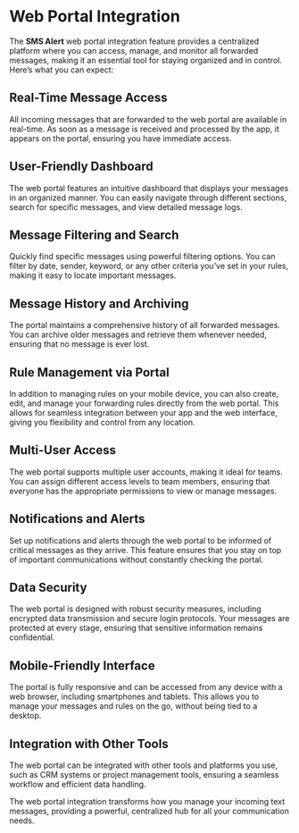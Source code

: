 # Web Portal Integration

The **SMS Alert** web portal integration feature provides a centralized platform where you can access, manage, and monitor all forwarded messages, making it an essential tool for staying organized and in control. Here’s what you can expect:

## Real-Time Message Access
All incoming messages that are forwarded to the web portal are available in real-time. As soon as a message is received and processed by the app, it appears on the portal, ensuring you have immediate access.

## User-Friendly Dashboard
The web portal features an intuitive dashboard that displays your messages in an organized manner. You can easily navigate through different sections, search for specific messages, and view detailed message logs.

## Message Filtering and Search
Quickly find specific messages using powerful filtering options. You can filter by date, sender, keyword, or any other criteria you’ve set in your rules, making it easy to locate important messages.

## Message History and Archiving
The portal maintains a comprehensive history of all forwarded messages. You can archive older messages and retrieve them whenever needed, ensuring that no message is ever lost.

## Rule Management via Portal
In addition to managing rules on your mobile device, you can also create, edit, and manage your forwarding rules directly from the web portal. This allows for seamless integration between your app and the web interface, giving you flexibility and control from any location.

## Multi-User Access
The web portal supports multiple user accounts, making it ideal for teams. You can assign different access levels to team members, ensuring that everyone has the appropriate permissions to view or manage messages.

## Notifications and Alerts
Set up notifications and alerts through the web portal to be informed of critical messages as they arrive. This feature ensures that you stay on top of important communications without constantly checking the portal.

## Data Security
The web portal is designed with robust security measures, including encrypted data transmission and secure login protocols. Your messages are protected at every stage, ensuring that sensitive information remains confidential.

## Mobile-Friendly Interface
The portal is fully responsive and can be accessed from any device with a web browser, including smartphones and tablets. This allows you to manage your messages and rules on the go, without being tied to a desktop.

## Integration with Other Tools
The web portal can be integrated with other tools and platforms you use, such as CRM systems or project management tools, ensuring a seamless workflow and efficient data handling.

The web portal integration transforms how you manage your incoming text messages, providing a powerful, centralized hub for all your communication needs.
